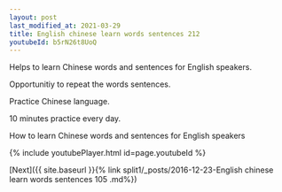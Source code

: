```yaml
---
layout: post
last_modified_at: 2021-03-29
title: English chinese learn words sentences 212 
youtubeId: b5rN26t8UoQ
---
```

 
 
Helps to learn Chinese words and sentences for English speakers.

Opportunitiy to repeat the words sentences. 

Practice Chinese language. 
 
10 minutes practice every day. 
 
How to learn Chinese words and sentences for English speakers 
 
{% include youtubePlayer.html id=page.youtubeId %}
 
 
[Next]({{ site.baseurl }}{% link  split1/_posts/2016-12-23-English chinese learn words sentences 105 .md%})
 
